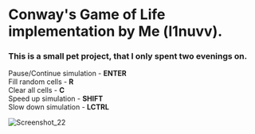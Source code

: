 <h1>Conway's Game of Life implementation by Me (l1nuvv).</h1>
<h3>This is a small<strong> pet project</strong>, that I only spent two evenings on.</h3>
Pause/Continue simulation - <strong>ENTER</strong><br>
Fill random cells - <strong>R</strong><br>
Clear all cells - <strong>C</strong><br>
Speed up simulation - <strong>SHIFT</strong><br>
Slow down simulation - <strong>LCTRL</strong><br>

![Screenshot_22](https://github.com/user-attachments/assets/254fa85d-f9bf-40fc-bbdb-1aa527000efe)
